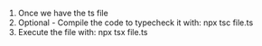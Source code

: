 1. Once we have the ts file
2. Optional - Compile the code to typecheck it with: npx tsc file.ts
3. Execute the file with: npx tsx file.ts 